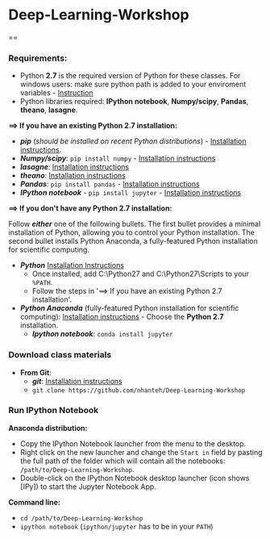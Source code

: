# Deep-Learning-Workshop

==

### Requirements:
* Python **2.7** is the required version of Python for these classes. For windows users: make sure python path is added to your enviroment variables - [Instruction](http://stackoverflow.com/questions/21372637/installing-python-2-7-on-windows-8)
* Python libraries required: **IPython notebook**, **Numpy/scipy**, **Pandas**, **theano**, **lasagne**.

**==> If you have an existing Python 2.7 installation:**
* ***pip*** (*should be installed on recent Python distributions*) -  [Installation instructions](http://python-packaging-user-guide.readthedocs.io/installing/#install-pip-setuptools-and-wheel).
* ***Numpy/scipy***:    ```pip install numpy``` - [Installation instructions](http://www.scipy.org/scipylib/building/index.html)
* ***lasagne***:  [Installation instructions](http://lasagne.readthedocs.io/en/latest/user/installation.html)
* ***theano***:  [Installation instructions](http://deeplearning.net/software/theano/install.html)
* ***Pandas***:   ```pip install pandas``` - [Installation instructions](http://pandas.pydata.org/pandas-docs/stable/install.html)
* ***IPython notebook*** - ```pip install jupyter``` - [Installation instructions](http://jupyter.readthedocs.org/en/latest/install.html)

**==> If you don't have any Python 2.7 installation:**

Follow ***either*** one of the following bullets.
The first bullet provides  a minimal installation of Python, allowing you to control your Python installation. The second bullet installs Python Anaconda, a fully-featured Python installation for scientific computing.
* ***Python*** [Installation Instructions](https://www.python.org/downloads/)
  * Once installed, add C:\Python27 and C:\Python27\Scripts to your ```%PATH```.
  * Follow the steps in '==> If you have an existing Python 2.7 installation'.
* ***Python Anaconda*** (fully-featured Python installation for scientific computing): [Installation instructions](http://docs.continuum.io/anaconda/install) - Choose the **Python 2.7** installation.
  * ***Ipython notebook***: ```conda install jupyter```


### Download class materials
* **From Git**:
  * ***git***: [Installation instructions](https://git-scm.com/book/en/v2/Getting-Started-Installing-Git)
  * ```git clone https://github.com/nhanteh/Deep-Learning-Workshop```

### Run IPython Notebook
**Anaconda distribution:**
* Copy the IPython Notebook launcher from the menu to the desktop.
* Right click on the new launcher and change the ```Start in``` field by pasting the full path of the folder which will contain all the notebooks: ```/path/to/Deep-Learning-Workshop```.
* Double-click on the IPython Notebook desktop launcher (icon shows [IPy]) to start the Jupyter Notebook App.

**Command line:**
* ```cd /path/to/Deep-Learning-Workshop```
* ```ipython notebook``` (```ipython/jupyter``` has to be in your ```PATH```)
